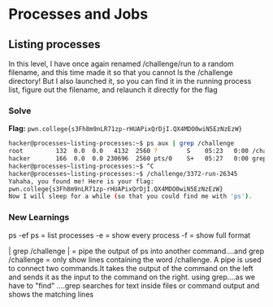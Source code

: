 # Processes and Jobs

## Listing processes
 In this level, I have once again renamed /challenge/run to a random filename, and this time made it so that you cannot ls the /challenge directory! But I also launched it, so you can find it in the running process list, figure out the filename, and relaunch it directly for the flag

### Solve
**Flag:** `pwn.college{s3Fh8m9nLR71zp-rHUAPixQrDjI.QX4MDO0wiN5EzNzEzW}`

```bash
hacker@processes~listing-processes:~$ ps aux | grep /challenge
root         132  0.0  0.0   4132  2560 ?        S    05:23   0:00 /challenge/3372-run-26345
hacker       166  0.0  0.0 230696  2560 pts/0    S+   05:27   0:00 grep --color=auto /challenge
hacker@processes~listing-processes:~$ ^C
hacker@processes~listing-processes:~$ /challenge/3372-run-26345
Yahaha, you found me! Here is your flag:
pwn.college{s3Fh8m9nLR71zp-rHUAPixQrDjI.QX4MDO0wiN5EzNzEzW}
Now I will sleep for a while (so that you could find me with 'ps'). 
```
### New Learnings
ps -ef
ps = list processes
-e = show every process
-f = show full format

| grep /challenge
| = pipe the output of ps into another command....and grep /challenge = only show lines containing the word /challenge.
A pipe is used to connect two commands.It takes the output of the command on the left and sends it as the input to the command on the right.
using grep....as we have to "find" ....grep searches for text inside files or command output and shows the matching lines